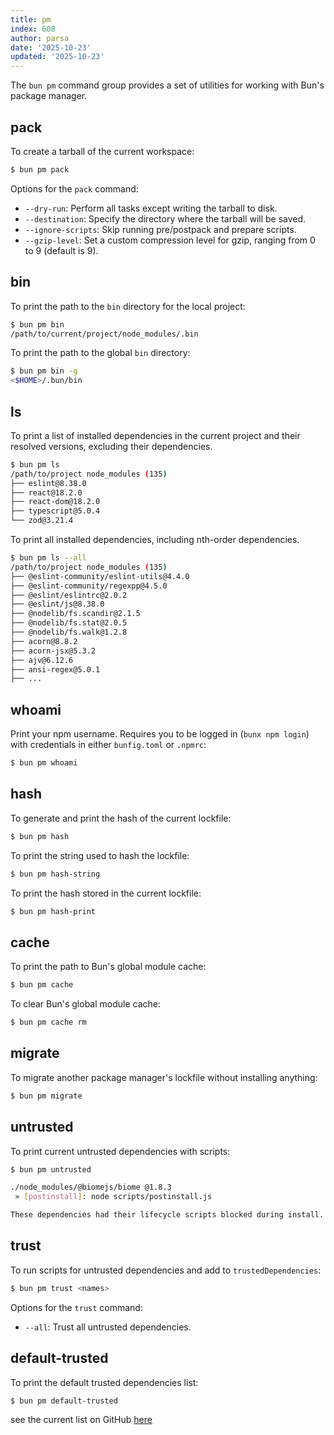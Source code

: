 ```yaml
---
title: pm
index: 608
author: parsa
date: '2025-10-23'
updated: '2025-10-23'
---
```

The `bun pm` command group provides a set of utilities for working with Bun's package manager.

## pack

To create a tarball of the current workspace:

```bash
$ bun pm pack
```

Options for the `pack` command:

- `--dry-run`: Perform all tasks except writing the tarball to disk.
- `--destination`: Specify the directory where the tarball will be saved.
- `--ignore-scripts`: Skip running pre/postpack and prepare scripts.
- `--gzip-level`: Set a custom compression level for gzip, ranging from 0 to 9 (default is 9).

## bin

To print the path to the `bin` directory for the local project:

```bash
$ bun pm bin
/path/to/current/project/node_modules/.bin
```

To print the path to the global `bin` directory:

```bash
$ bun pm bin -g
<$HOME>/.bun/bin
```

## ls

To print a list of installed dependencies in the current project and their resolved versions, excluding their dependencies.

```bash
$ bun pm ls
/path/to/project node_modules (135)
├── eslint@8.38.0
├── react@18.2.0
├── react-dom@18.2.0
├── typescript@5.0.4
└── zod@3.21.4
```

To print all installed dependencies, including nth-order dependencies.

```bash
$ bun pm ls --all
/path/to/project node_modules (135)
├── @eslint-community/eslint-utils@4.4.0
├── @eslint-community/regexpp@4.5.0
├── @eslint/eslintrc@2.0.2
├── @eslint/js@8.38.0
├── @nodelib/fs.scandir@2.1.5
├── @nodelib/fs.stat@2.0.5
├── @nodelib/fs.walk@1.2.8
├── acorn@8.8.2
├── acorn-jsx@5.3.2
├── ajv@6.12.6
├── ansi-regex@5.0.1
├── ...
```

## whoami

Print your npm username. Requires you to be logged in (`bunx npm login`) with credentials in either `bunfig.toml` or `.npmrc`:

```bash
$ bun pm whoami
```

## hash

To generate and print the hash of the current lockfile:

```bash
$ bun pm hash
```

To print the string used to hash the lockfile:

```bash
$ bun pm hash-string
```

To print the hash stored in the current lockfile:

```bash
$ bun pm hash-print
```

## cache

To print the path to Bun's global module cache:

```bash
$ bun pm cache
```

To clear Bun's global module cache:

```bash
$ bun pm cache rm
```

## migrate

To migrate another package manager's lockfile without installing anything:

```bash
$ bun pm migrate
```

## untrusted

To print current untrusted dependencies with scripts:

```bash
$ bun pm untrusted

./node_modules/@biomejs/biome @1.8.3
 » [postinstall]: node scripts/postinstall.js

These dependencies had their lifecycle scripts blocked during install.
```

## trust

To run scripts for untrusted dependencies and add to `trustedDependencies`:

```bash
$ bun pm trust <names>
```

Options for the `trust` command:

- `--all`: Trust all untrusted dependencies.

## default-trusted

To print the default trusted dependencies list:

```bash
$ bun pm default-trusted
```

see the current list on GitHub [here](https://github.com/oven-sh/bun/blob/main/src/install/default-trusted-dependencies.txt)
